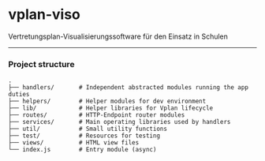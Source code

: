 # vplan-viso
Vertretungsplan-Visualisierungssoftware für den Einsatz in Schulen

---
### Project structure
```
.
├── handlers/       # Independent abstracted modules running the app duties
├── helpers/        # Helper modules for dev environment 
├── lib/            # Helper libraries for Vplan lifecycle
├── routes/         # HTTP-Endpoint router modules
├── services/       # Main operating libraries used by handlers
├── util/           # Small utility functions
├── test/           # Resources for testing
├── views/          # HTML view files
└── index.js        # Entry module (async)
```
